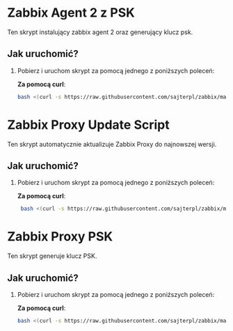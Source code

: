 # Zabbix Agent 2 z PSK

Ten skrypt instalujący zabbix agent 2 oraz generujący klucz psk.

## Jak uruchomić?

1. Pobierz i uruchom skrypt za pomocą jednego z poniższych poleceń:

   **Za pomocą curl**:
   ```bash
   bash <(curl -s https://raw.githubusercontent.com/sajterpl/zabbix/main/zabbix_agent2_psk.sh)
   
# Zabbix Proxy Update Script

Ten skrypt automatycznie aktualizuje Zabbix Proxy do najnowszej wersji.

## Jak uruchomić?

1. Pobierz i uruchom skrypt za pomocą jednego z poniższych poleceń:

   **Za pomocą curl**:
   ```bash
    bash <(curl -s https://raw.githubusercontent.com/sajterpl/zabbix/main/zabbix_proxy_update.sh)

# Zabbix Proxy PSK

Ten skrypt generuje klucz PSK.

## Jak uruchomić?

1. Pobierz i uruchom skrypt za pomocą jednego z poniższych poleceń:

   **Za pomocą curl**:
   ```bash
   bash <(curl -s https://raw.githubusercontent.com/sajterpl/zabbix/main/zabbix_proxy_psk.sh)




